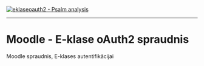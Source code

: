 
[![eklaseoauth2 - Psalm analysis](https://github.com/rtu-lv/eklaseoauth2/actions/workflows/PsalmStaticAnalysis.yml/badge.svg)](https://github.com/rtu-lv/eklaseoauth2/actions/workflows/PsalmStaticAnalysis.yml)

---

# Moodle - E-klase oAuth2 spraudnis

Moodle spraudnis, E-klases autentifikācijai